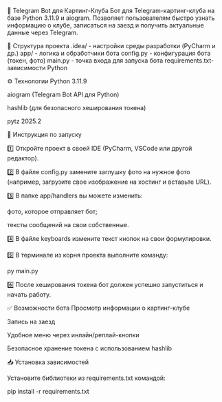 🏁 Telegram Bot для Картинг-Клуба
Бот для Telegram-картинг-клуба на базе Python 3.11.9 и aiogram.
Позволяет пользователям быстро узнать информацию о клубе, записаться на заезд и получить актуальные данные через Telegram.

📂 Структура проекта
.idea/          - настройки среды разработки (PyCharm и др.)
app/            - логика и обработчики бота
config.py       - конфигурация бота (токен, фото)
main.py         - точка входа для запуска бота
requirements.txt- зависимости Python

⚙️ Технологии
Python 3.11.9

aiogram (Telegram Bot API для Python)

hashlib (для безопасного хеширования токена)

pytz 2025.2

🚀 Инструкция по запуску

1️⃣ Откройте проект в своей IDE (PyCharm, VSCode или другой редактор).

2️⃣ В файле config.py замените заглушку фото на нужное фото (например, загрузите свое изображение на хостинг и вставьте URL).

3️⃣ В папке app/handlers вы можете изменить:

фото, которое отправляет бот;

тексты сообщений на свои собственные.

4️⃣ В файле keyboards измените текст кнопок на свои формулировки.

5️⃣ В терминале из корня проекта выполните команду:

py main.py

6️⃣ После хеширования токена бот должен успешно запуститься и начать работу.

✅ Возможности бота
Просмотр информации о картинг-клубе

Запись на заезд

Удобное меню через инлайн/реплай-кнопки

Безопасное хранение токена с использованием hashlib

📥 Установка зависимостей

Установите библиотеки из requirements.txt командой:

pip install -r requirements.txt


